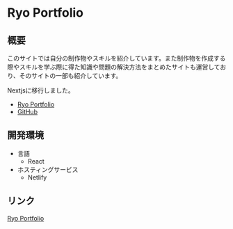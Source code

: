 # Ryo Portfolio

## 概要
このサイトでは自分の制作物やスキルを紹介しています。また制作物を作成する際やスキルを学ぶ際に得た知識や問題の解決方法をまとめたサイトも運営しており、そのサイトの一部も紹介しています。  

Nextjsに移行しました。  
- [Ryo Portfolio](https://portfolio-one-theta.vercel.app/)
- [GitHub](https://github.com/sugiwa/portfolio)


## 開発環境
- 言語
  - React
- ホスティングサービス
  - Netlify

## リンク
[Ryo Portfolio](https://wonderful-agnesi-db77e9.netlify.app/)